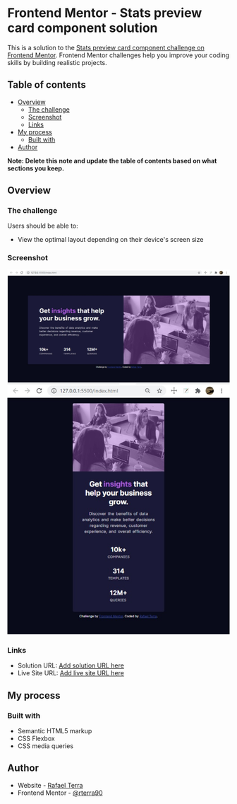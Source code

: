 # Frontend Mentor - Stats preview card component solution

This is a solution to the [Stats preview card component challenge on Frontend Mentor](https://www.frontendmentor.io/challenges/stats-preview-card-component-8JqbgoU62). Frontend Mentor challenges help you improve your coding skills by building realistic projects. 

## Table of contents

- [Overview](#overview)
  - [The challenge](#the-challenge)
  - [Screenshot](#screenshot)
  - [Links](#links)
- [My process](#my-process)
  - [Built with](#built-with)
- [Author](#author)

**Note: Delete this note and update the table of contents based on what sections you keep.**

## Overview

### The challenge

Users should be able to:

- View the optimal layout depending on their device's screen size

### Screenshot

![](./solution-desktop-rterra.jpg)
![](./solution-mobile-rterra.jpg)

### Links

- Solution URL: [Add solution URL here](https://rterra90.github.io/01mentor-StatsPreviewCardComponent/)
- Live Site URL: [Add live site URL here](https://rterra90.github.io/01mentor-StatsPreviewCardComponent/)

## My process

### Built with

- Semantic HTML5 markup
- CSS Flexbox
- CSS media queries

## Author

- Website - [Rafael Terra](mailto:rterragd@hotmail.com)
- Frontend Mentor - [@rterra90](https://www.frontendmentor.io/profile/rterra90)

